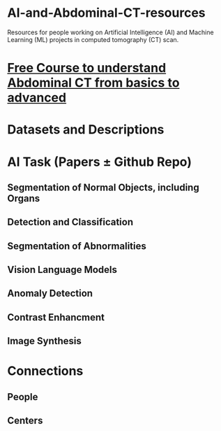 # AI-and-Abdominal-CT-resources
Resources for people working on Artificial Intelligence (AI) and Machine Learning (ML) projects in computed tomography (CT) scan.

# [Free Course to understand Abdominal CT from basics to advanced](https://pancanaid.com/education)

# Datasets and Descriptions 

# AI Task (Papers ± Github Repo)

## Segmentation of Normal Objects, including Organs

## Detection and Classification

## Segmentation of Abnormalities

## Vision Language Models

## Anomaly Detection

## Contrast Enhancment

## Image Synthesis 

# Connections
## People

## Centers
